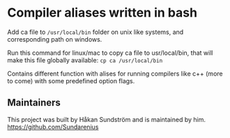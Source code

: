 # Compiler aliases written in bash

Add ca file to `/usr/local/bin` folder on unix like systems, and corresponding path on windows.

Run this command for linux/mac to copy ca file to usr/local/bin, that will make this file globally available:
`cp ca /usr/local/bin`

Contains different function with alises for running compilers like c++ (more to come) with some predefined option flags.

## Maintainers
This project was built by Håkan Sundström and is maintained by him.
https://github.com/Sundarenius
